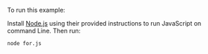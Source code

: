 To run this example:


Install [Node.js](https://github.com/nodejs/node) using their provided instructions to run JavaScript on command Line. Then run:
```
node for.js
```


